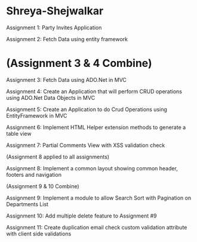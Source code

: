 # Shreya-Shejwalkar
Assignment 1: Party Invites Application

Assignment 2: Fetch Data using entity framework

# (Assignment 3 & 4 Combine)

Assignment 3: Fetch Data using ADO.Net in MVC

Assignment 4: Create an Application that will perform CRUD operations using ADO.Net Data Objects in MVC

Assignment 5: Create an Application to do Crud Operations using EntityFramework in MVC

Assignment 6: Implement HTML Helper extension methods to generate a table view

Assignment 7: Partial Comments View with XSS validation check

(Assignment 8 applied to all assignments)

Assignment 8: Implement a common layout showing common header, footers and navigation

(Assignment 9 & 10 Combine)

Assignment 9: Implement a module to allow Search Sort with Pagination on Departments List

Assignment 10: Add multiple delete feature to Assignment #9

Assignment 11: Create duplication email check custom validation attribute with client side validations
